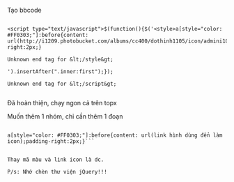 Tạo bbcode

```

<script type="text/javascript">$(function(){$('<style>a[style="color: #FF0303;"]:before{content: url(http://i1209.photobucket.com/albums/cc400/dothinh1105/icon/admini10.gif);padding-right:2px;}

Unknown end tag for &lt;/style&gt;

').insertAfter(".inner:first");});

Unknown end tag for &lt;/script&gt;


```

Đã hoàn thiện, chạy ngon cả trên topx

Muốn thêm 1 nhóm, chỉ cần thêm 1 đoạn

```

a[style="color: #FF0303;"]:before{content: url(link hình dùng đển làm icon);padding-right:2px;}```


Thay mã màu và link icon là dc.

P/s: Nhớ chèn thư viện jQuery!!!